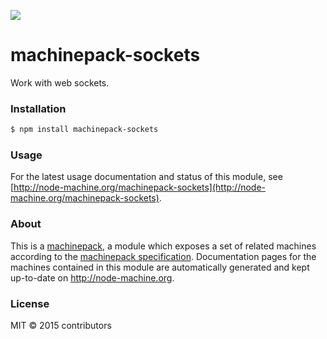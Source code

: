 ![](http://node-machine.org/images/machine-anthropomorph-for-white-bg.png)

# machinepack-sockets

Work with web sockets.

### Installation

```sh
$ npm install machinepack-sockets
```

### Usage

For the latest usage documentation and status of this module, see [http://node-machine.org/machinepack-sockets](http://node-machine.org/machinepack-sockets).

### About

This is a [machinepack](http://node-machine.org/), a module which exposes a set of related machines according to the [machinepack specification](http://node-machine.org/spec/machinepack).
Documentation pages for the machines contained in this module are automatically generated and kept up-to-date on http://node-machine.org.

### License

MIT &copy; 2015 contributors

